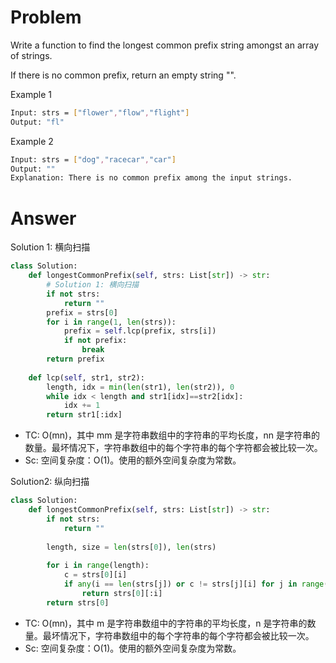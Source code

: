 # Problem
Write a function to find the longest common prefix string amongst an array of strings.

If there is no common prefix, return an empty string "".

Example 1
```bash
Input: strs = ["flower","flow","flight"]
Output: "fl"
```

Example 2
```bash
Input: strs = ["dog","racecar","car"]
Output: ""
Explanation: There is no common prefix among the input strings.
```

# Answer
Solution 1: 横向扫描
```python
class Solution:
    def longestCommonPrefix(self, strs: List[str]) -> str:
        # Solution 1: 横向扫描
        if not strs:
            return ""
        prefix = strs[0]
        for i in range(1, len(strs)):
            prefix = self.lcp(prefix, strs[i])
            if not prefix:
                break
        return prefix
        
    def lcp(self, str1, str2):
        length, idx = min(len(str1), len(str2)), 0
        while idx < length and str1[idx]==str2[idx]:
            idx += 1
        return str1[:idx]
```
- TC: O(mn)，其中 mm 是字符串数组中的字符串的平均长度，nn 是字符串的数量。最坏情况下，字符串数组中的每个字符串的每个字符都会被比较一次。
- Sc: 空间复杂度：O(1)。使用的额外空间复杂度为常数。

Solution2: 纵向扫描
```python
class Solution:
    def longestCommonPrefix(self, strs: List[str]) -> str:
        if not strs:
            return ""
        
        length, size = len(strs[0]), len(strs)
        
        for i in range(length):
            c = strs[0][i]
            if any(i == len(strs[j]) or c != strs[j][i] for j in range(1, size)):
                return strs[0][:i]
        return strs[0]
```
- TC: O(mn)，其中 m 是字符串数组中的字符串的平均长度，n 是字符串的数量。最坏情况下，字符串数组中的每个字符串的每个字符都会被比较一次。
- Sc: 空间复杂度：O(1)。使用的额外空间复杂度为常数。